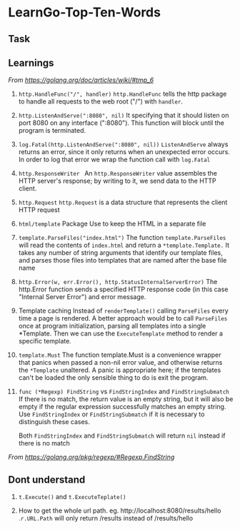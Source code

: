 # LearnGo-Top-Ten-Words
## Task 

## Learnings
*From https://golang.org/doc/articles/wiki/#tmp_6*
1. `http.HandleFunc("/", handler)`
   `http.HandleFunc` tells the http package to handle all requests to the web root ("/") with `handler`.

2. `http.ListenAndServe(":8080", nil)`
    It specifying that it should listen on port 8080 on any interface (":8080"). This function will block until the program is terminated.

3. `log.Fatal(http.ListenAndServe(":8080", nil))`
   `ListenAndServe` always returns an error, since it only returns when an unexpected error occurs. In order to log that error we wrap the function call with `log.Fatal `

4. `http.ResponseWriter `
   An `http.ResponseWriter` value assembles the HTTP server's response; by writing to it, we send data to the HTTP client.

5. `http.Request`
   `http.Request` is a data structure that represents the client HTTP request

6. `html/template` Package
   Use to keep the HTML in a separate file

7. `template.ParseFiles("index.html")`
   The function `template.ParseFiles` will read the contents of `index.html` and return a `*template.Template.`
   It takes any number of string arguments that identify our template files, and parses those files into templates that are named after the base file name

8. `http.Error(w, err.Error(), http.StatusInternalServerError)`
   The http.Error function sends a specified HTTP response code (in this case "Internal Server Error") and error message.

9. Template caching
   Instead of `renderTemplate()` calling `ParseFiles` every time a page is rendered. A better approach would be to call `ParseFiles` once at program initialization, parsing all templates into a single *Template. Then we can use the `ExecuteTemplate` method to render a specific template.

10. `template.Must`
    The function template.Must is a convenience wrapper that panics when passed a non-nil error value, and otherwise returns the `*Template` unaltered. A panic is appropriate here; if the templates can't be loaded the only sensible thing to do is exit the program.

11. `func (*Regexp) FindString` vs  `FindStringIndex` and `FindStringSubmatch`
    If there is no match, the return value is an empty string, but it will also be empty if the regular expression successfully matches an empty string. Use `FindStringIndex` or `FindStringSubmatch` if it is necessary to distinguish these cases. 

    Both `FindStringIndex` and `FindStringSubmatch` will return `nil` instead if there is no match

*From https://golang.org/pkg/regexp/#Regexp.FindString*
## Dont understand
1. `t.Execute()` and `t.ExecuteTeplate()`

2. How to get the whole url path. eg. http://localhost:8080/results/hello .`r.URL.Path` will only return /results instead of /results/hello